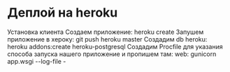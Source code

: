 # Деплой на heroku
Установка клиента
Создаем приложение: heroku create
Запушем приложение в хероку: git push heroku master
Создадим db heroku: heroku addons:create heroku-postgresql
Создадим Procfile для указания способа запуска нашего приложение и пропишем там: 
web: gunicorn app.wsgi --log-file -
